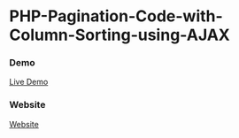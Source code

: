 # PHP-Pagination-Code-with-Column-Sorting-using-AJAX

### Demo

<a href="https://youtu.be/2aClBWYPi7Y" rel="nofollow"> Live Demo </a>

### Website
<a href="https://codeat21.com/php-pagination-code-with-column-sorting-using-ajax/" rel="nofollow"> Website </a>
